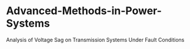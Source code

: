 # Advanced-Methods-in-Power-Systems
Analysis of Voltage Sag on Transmission Systems Under Fault Conditions
